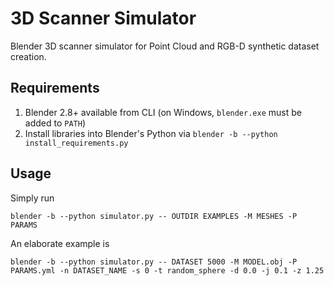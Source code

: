 # 3D Scanner Simulator
Blender 3D scanner simulator for Point Cloud and RGB-D synthetic dataset creation.

## Requirements
1. Blender 2.8+ available from CLI (on Windows, `blender.exe` must be added to `PATH`)
2. Install libraries into Blender's Python via `blender -b --python install_requirements.py`

## Usage
Simply run 
```
blender -b --python simulator.py -- OUTDIR EXAMPLES -M MESHES -P PARAMS 
```

An elaborate example is 
```
blender -b --python simulator.py -- DATASET 5000 -M MODEL.obj -P PARAMS.yml -n DATASET_NAME -s 0 -t random_sphere -d 0.0 -j 0.1 -z 1.25
```
